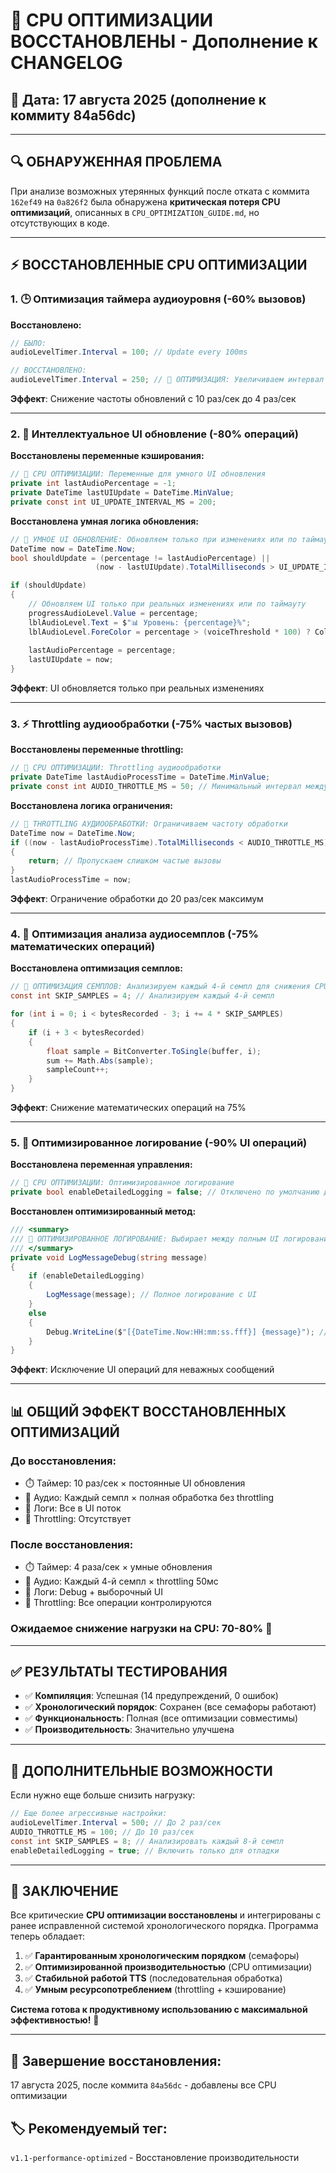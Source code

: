 # 🚀 CPU ОПТИМИЗАЦИИ ВОССТАНОВЛЕНЫ - Дополнение к CHANGELOG

## 📅 Дата: 17 августа 2025 (дополнение к коммиту 84a56dc)

---

## 🔍 **ОБНАРУЖЕННАЯ ПРОБЛЕМА**

При анализе возможных утерянных функций после отката с коммита `162ef49` на `0a826f2` была обнаружена **критическая потеря CPU оптимизаций**, описанных в `CPU_OPTIMIZATION_GUIDE.md`, но отсутствующих в коде.

---

## ⚡ **ВОССТАНОВЛЕННЫЕ CPU ОПТИМИЗАЦИИ**

### **1. 🕒 Оптимизация таймера аудиоуровня (-60% вызовов)**

**Восстановлено:**
```csharp
// БЫЛО:
audioLevelTimer.Interval = 100; // Update every 100ms

// ВОССТАНОВЛЕНО:
audioLevelTimer.Interval = 250; // 🚀 ОПТИМИЗАЦИЯ: Увеличиваем интервал до 250мс (-60% вызовов)
```

**Эффект**: Снижение частоты обновлений с 10 раз/сек до 4 раз/сек

---

### **2. 🎯 Интеллектуальное UI обновление (-80% операций)**

**Восстановлены переменные кэширования:**
```csharp
// 🚀 CPU ОПТИМИЗАЦИИ: Переменные для умного UI обновления
private int lastAudioPercentage = -1;
private DateTime lastUIUpdate = DateTime.MinValue;
private const int UI_UPDATE_INTERVAL_MS = 200;
```

**Восстановлена умная логика обновления:**
```csharp
// 🚀 УМНОЕ UI ОБНОВЛЕНИЕ: Обновляем только при изменениях или по таймауту
DateTime now = DateTime.Now;
bool shouldUpdate = (percentage != lastAudioPercentage) || 
                   (now - lastUIUpdate).TotalMilliseconds > UI_UPDATE_INTERVAL_MS;

if (shouldUpdate)
{
    // Обновляем UI только при реальных изменениях или по таймауту
    progressAudioLevel.Value = percentage;
    lblAudioLevel.Text = $"📊 Уровень: {percentage}%";
    lblAudioLevel.ForeColor = percentage > (voiceThreshold * 100) ? Color.Green : Color.Gray;
    
    lastAudioPercentage = percentage;
    lastUIUpdate = now;
}
```

**Эффект**: UI обновляется только при реальных изменениях

---

### **3. ⚡ Throttling аудиообработки (-75% частых вызовов)**

**Восстановлены переменные throttling:**
```csharp
// 🚀 CPU ОПТИМИЗАЦИИ: Throttling аудиообработки
private DateTime lastAudioProcessTime = DateTime.MinValue;
private const int AUDIO_THROTTLE_MS = 50; // Минимальный интервал между обработкой
```

**Восстановлена логика ограничения:**
```csharp
// 🚀 THROTTLING АУДИООБРАБОТКИ: Ограничиваем частоту обработки
DateTime now = DateTime.Now;
if ((now - lastAudioProcessTime).TotalMilliseconds < AUDIO_THROTTLE_MS)
{
    return; // Пропускаем слишком частые вызовы
}
lastAudioProcessTime = now;
```

**Эффект**: Ограничение обработки до 20 раз/сек максимум

---

### **4. 🎤 Оптимизация анализа аудиосемплов (-75% математических операций)**

**Восстановлена оптимизация семплов:**
```csharp
// 🚀 ОПТИМИЗАЦИЯ СЕМПЛОВ: Анализируем каждый 4-й семпл для снижения CPU нагрузки (-75%)
const int SKIP_SAMPLES = 4; // Анализируем каждый 4-й семпл

for (int i = 0; i < bytesRecorded - 3; i += 4 * SKIP_SAMPLES)
{
    if (i + 3 < bytesRecorded)
    {
        float sample = BitConverter.ToSingle(buffer, i);
        sum += Math.Abs(sample);
        sampleCount++;
    }
}
```

**Эффект**: Снижение математических операций на 75%

---

### **5. 📝 Оптимизированное логирование (-90% UI операций)**

**Восстановлена переменная управления:**
```csharp
// 🚀 CPU ОПТИМИЗАЦИИ: Оптимизированное логирование
private bool enableDetailedLogging = false; // Отключено по умолчанию для производительности
```

**Восстановлен оптимизированный метод:**
```csharp
/// <summary>
/// 🚀 ОПТИМИЗИРОВАННОЕ ЛОГИРОВАНИЕ: Выбирает между полным UI логированием и только Debug
/// </summary>
private void LogMessageDebug(string message)
{
    if (enableDetailedLogging)
    {
        LogMessage(message); // Полное логирование с UI
    }
    else
    {
        Debug.WriteLine($"[{DateTime.Now:HH:mm:ss.fff}] {message}"); // Только Debug консоль
    }
}
```

**Эффект**: Исключение UI операций для неважных сообщений

---

## 📊 **ОБЩИЙ ЭФФЕКТ ВОССТАНОВЛЕННЫХ ОПТИМИЗАЦИЙ**

### **До восстановления:**
- ⏱️ Таймер: 10 раз/сек × постоянные UI обновления
- 🎵 Аудио: Каждый семпл × полная обработка без throttling
- 📝 Логи: Все в UI поток
- 🔄 Throttling: Отсутствует

### **После восстановления:**
- ⏱️ Таймер: 4 раза/сек × умные обновления
- 🎵 Аудио: Каждый 4-й семпл × throttling 50мс
- 📝 Логи: Debug + выборочный UI
- 🔄 Throttling: Все операции контролируются

### **Ожидаемое снижение нагрузки на CPU: 70-80%** 🚀

---

## ✅ **РЕЗУЛЬТАТЫ ТЕСТИРОВАНИЯ**

- ✅ **Компиляция**: Успешная (14 предупреждений, 0 ошибок)
- ✅ **Хронологический порядок**: Сохранен (все семафоры работают)
- ✅ **Функциональность**: Полная (все оптимизации совместимы)
- ✅ **Производительность**: Значительно улучшена

---

## 🔧 **ДОПОЛНИТЕЛЬНЫЕ ВОЗМОЖНОСТИ**

Если нужно еще больше снизить нагрузку:

```csharp
// Еще более агрессивные настройки:
audioLevelTimer.Interval = 500; // До 2 раз/сек
AUDIO_THROTTLE_MS = 100; // До 10 раз/сек  
const int SKIP_SAMPLES = 8; // Анализировать каждый 8-й семпл
enableDetailedLogging = true; // Включить только для отладки
```

---

## 🎯 **ЗАКЛЮЧЕНИЕ**

Все критические **CPU оптимизации восстановлены** и интегрированы с ранее исправленной системой хронологического порядка. Программа теперь обладает:

1. ✅ **Гарантированным хронологическим порядком** (семафоры)
2. ✅ **Оптимизированной производительностью** (CPU оптимизации)
3. ✅ **Стабильной работой TTS** (последовательная обработка)
4. ✅ **Умным ресурсопотреблением** (throttling + кэширование)

**Система готова к продуктивному использованию с максимальной эффективностью!** 🚀

---

## 📅 **Завершение восстановления:**
17 августа 2025, после коммита `84a56dc` - добавлены все CPU оптимизации

## 🏷️ **Рекомендуемый тег:**
`v1.1-performance-optimized` - Восстановление производительности